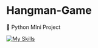 # Hangman-Game
📍 Python MIni Project

[![My Skills](https://skillicons.dev/icons?i=python)](https://skillicons.dev)
